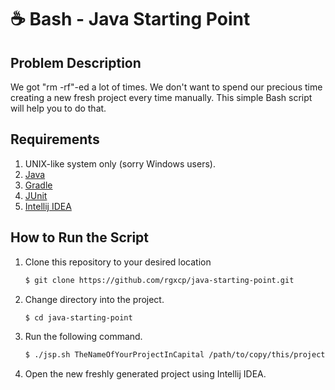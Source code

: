 # ☕ Bash - Java Starting Point

## Problem Description

We got "rm -rf"-ed a lot of times. We don't want to spend our precious time creating a new fresh project every time manually. This simple Bash script will help you to do that.

## Requirements

1. UNIX-like system only (sorry Windows users).
2. [Java](https://java.com/en/download/help/download_options.html)
3. [Gradle](https://gradle.org/releases/)
4. [JUnit](https://junit.org/junit5/)
5. [Intellij IDEA](https://www.jetbrains.com/idea/download/)

## How to Run the Script

1. Clone this repository to your desired location

   ```bash
   $ git clone https://github.com/rgxcp/java-starting-point.git
   ```

2. Change directory into the project.

   ```bash
   $ cd java-starting-point
   ```

3. Run the following command.

   ```bash
   $ ./jsp.sh TheNameOfYourProjectInCapital /path/to/copy/this/project
   ```

4. Open the new freshly generated project using Intellij IDEA.
